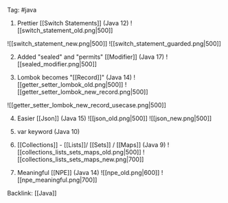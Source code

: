 Tag: #java
1. Prettier [[Switch Statements]] (Java 12)
![[switch_statement_old.png|500]] 

![[switch_statement_new.png|500]]
![[switch_statement_guarded.png|500]]

2. Added "sealed" and "permits" [[Modifier]] (Java 17)
![[sealed_modifier.png|500]]

3.  Lombok becomes "[[Record]]" (Java 14)
![[getter_setter_lombok_old.png|500]]
![[getter_setter_lombok_new_record.png|500]]

![[getter_setter_lombok_new_record_usecase.png|500]]

4. Easier [[Json]] (Java 15)
![[json_old.png|500]]
![[json_new.png|500]]

5. var keyword (Java 10)

6. [[Collections]] - [[Lists]]/ [[Sets]] / [[Maps]] (Java 9)
![[collections_lists_sets_maps_old.png|500]]
![[collections_lists_sets_maps_new.png|700]]

7. Meaningful [[NPE]] (Java 14)
![[npe_old.png|600]]
![[npe_meaningful.png|700]]

Backlink: [[Java]]